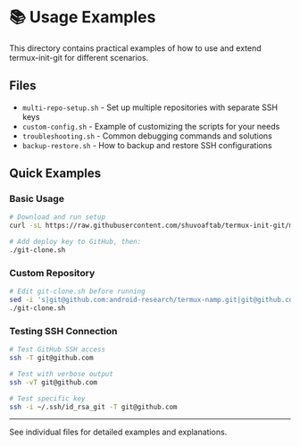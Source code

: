 # 📚 Usage Examples

This directory contains practical examples of how to use and extend termux-init-git for different scenarios.

## Files

- `multi-repo-setup.sh` - Set up multiple repositories with separate SSH keys
- `custom-config.sh` - Example of customizing the scripts for your needs
- `troubleshooting.sh` - Common debugging commands and solutions
- `backup-restore.sh` - How to backup and restore SSH configurations

## Quick Examples

### Basic Usage
```bash
# Download and run setup
curl -sL https://raw.githubusercontent.com/shuvoaftab/termux-init-git/main/init-keys.sh | bash

# Add deploy key to GitHub, then:
./git-clone.sh
```

### Custom Repository
```bash
# Edit git-clone.sh before running
sed -i 's|git@github.com:android-research/termux-namp.git|git@github.com:yourusername/yourrepo.git|' git-clone.sh
./git-clone.sh
```

### Testing SSH Connection
```bash
# Test GitHub SSH access
ssh -T git@github.com

# Test with verbose output
ssh -vT git@github.com

# Test specific key
ssh -i ~/.ssh/id_rsa_git -T git@github.com
```

---

See individual files for detailed examples and explanations.
